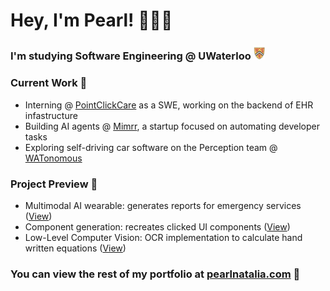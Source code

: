 
<!--<div align="left">
   <img src="https://github-readme-stats.vercel.app/api/top-langs/?username=pearl-natalia&layout=compact&card_width=333&theme=rose_pine&size_weight=0.4&count_weight=0.6" alt="Top Languages">
</div>-->

<!-- Source for widgets: https://github.com/tandpfun/skill-icons?tab=readme-ov-file#icons-list -->
# Hey, I'm Pearl! 👩🏻‍💻

### **I'm studying Software Engineering @ UWaterloo <img src="waterloo-logo.png" alt="UWaterloo Logo" width="18" style="vertical-align: botto;"/>**


### **Current Work** 🧠
- Interning @ [PointClickCare](https://pointclickcare.com/products/) as a SWE, working on the backend of EHR infastructure
- Building AI agents @ [Mimrr](https://www.mimrr.com/), a startup focused on automating developer tasks
- Exploring self-driving car software on the Perception team @ [WATonomous](https://www.watonomous.ca/)

### **Project Preview** 🧩
- Multimodal AI wearable: generates reports for emergency services ([View](https://devpost.com/software/group-123))
- Component generation: recreates clicked UI components ([View](https://github.com/pearl-natalia/component-generation))
- Low-Level Computer Vision: OCR implementation to calculate hand written equations ([View](https://www.pearlnatalia.com/projects/mathocr.html))

### **You can view the rest of my portfolio at [pearlnatalia.com](https://www.pearlnatalia.com)** 🔗 
<!--- Embedded AI: AI-powered dash cam to monitor driving behavior ([View](https://www.pearlnatalia.com/projects/siren.html))-->

<!--[![Recent Experiment](https://img.shields.io/badge/Recent%20Experiment-grey?style=for-the-badge&logo=github)](https://github.com/pearl-natalia/Mathematical-OCR/blob/main/README.md)-->

<!--## Languages -->
<!--[![My Skills](https://skillicons.dev/icons?i=html,css,js,java,php,python,c,cpp,mysql)](https://skillicons.dev) -->


<!--## Developer Tools
[![My Skills](https://skillicons.dev/icons?i=vscode,androidstudio,aws,bootstrap,docker,django,flask,git,mysql,sqlite,opencv,tensorflow,wordpress,vercel)](https://skillicons.dev) -->




